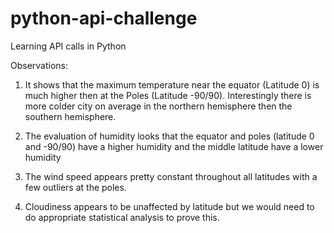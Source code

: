 # python-api-challenge
Learning API calls in Python

Observations:

1) It shows that the maximum temperature near the equator (Latitude 0) is much higher then at the Poles (Latitude -90/90).  Interestingly there is more colder city on average in the northern hemisphere then the southern hemisphere.

2) The evaluation of humidity looks that the equator and poles (latitude 0 and -90/90) have a higher humidity and the middle latitude have a lower humidity

3) The wind speed appears pretty constant throughout all latitudes with a few outliers at the poles.

4) Cloudiness appears to be unaffected by latitude but we would need to do appropriate statistical analysis to prove this.

